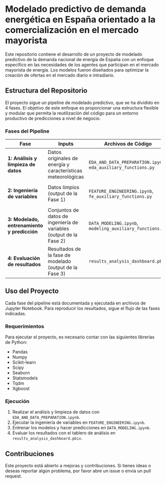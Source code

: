 # Modelado predictivo de demanda energética en España orientado a la comercialización en el mercado mayorista

Este repositorio contiene el desarrollo de un proyecto de modelado predictivo de la demanda nacional de energía de España con un enfoque específico en las necesidades de los agentes que participan en el mercado mayorista de energía. Los modelos fueron diseñados para optimizar la creación de ofertas en el mercado diario e intradiario.

## Estructura del Repositorio

El proyecto sigue un pipeline de modelado predictivo, que se ha dividido en 4 fases. El objetivo de este enfoque es proporcionar una estructura flexible y modular que permita la reutilización del código para un entorno productivo de predicciones a nivel de negocio.

### Fases del Pipeline

| Fase | Inputs | Archivos de Código | Outputs |
|------|--------|--------------------|---------|
| **1: Análisis y limpieza de datos** | Datos originales de energía y características meteorológicas | `EDA_AND_DATA_PREPARATION.ipynb`, `eda_auxiliary_functions.py` | `clean_datasets/energy_clean_dataset.pkl`, `clean_datasets/weather_clean_dataset.pkl` |
| **2: Ingeniería de variables** | Datos limpios (output de la Fase 1) | `FEATURE_ENGINEERING.ipynb`, `fe_auxiliary_functions.py` | `modeling_datasets/basic_dataset.pkl`, `modeling_datasets/daily_market_dataset.pkl`, `modeling_datasets/third_session_dataset.pkl`, `modeling_datasets/sixth_session_dataset.pkl` |
| **3: Modelado, entrenamiento y predicción** | Conjuntos de datos de ingeniería de variables (output de la Fase 2) | `DATA_MODELING.ipynb`, `modeling_auxiliary_functions.py` | `results/results.csv` |
| **4: Evaluación de resultados** | Resultados de la fase de modelado (output de la Fase 3) | `results_analysis_dashboard.pbix` | (No aplica) |

## Uso del Proyecto

Cada fase del pipeline está documentada y ejecutada en archivos de Jupyter Notebook. Para reproducir los resultados, sigue el flujo de las fases indicadas.

### Requerimientos

Para ejecutar el proyecto, es necesario contar con las siguientes librerías de Python:
- Pandas
- Numpy
- Scikit-learn
- Scipy
- Seaborn
- Statsmodels
- Tqdm
- Xgboost


### Ejecución

1. Realizar el análisis y limpieza de datos con `EDA_AND_DATA_PREPARATION.ipynb`.
2. Ejecutar la ingeniería de variables en `FEATURE_ENGINEERING.ipynb`.
3. Entrenar los modelos y hacer predicciones en `DATA_MODELING.ipynb`.
4. Evaluar los resultados con el tablero de análisis en `results_analysis_dashboard.pbix`.

## Contribuciones

Este proyecto está abierto a mejoras y contribuciones. Si tienes ideas o deseas reportar algún problema, por favor abre un issue o envía un pull request.
